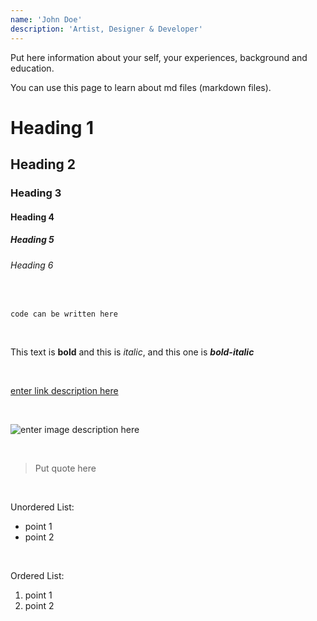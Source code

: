 ```yaml
---
name: 'John Doe'
description: 'Artist, Designer & Developer'
---
```


Put here information about your self, your experiences, background and education.

You can use this page to learn about md files (markdown files).


# Heading 1
## Heading 2
### Heading 3
#### Heading 4
##### Heading 5
###### Heading 6

&nbsp;

```
code can be written here
```

&nbsp;

This text is **bold** and this is *italic*, and this one is ***bold-italic***

&nbsp;

[enter link description here](Put-URL-Here)

&nbsp;

![enter image description here](Put-URL-Here)

&nbsp;

> Put quote here

&nbsp;

Unordered List:
- point 1
- point 2

&nbsp;

Ordered List:
1. point 1
2. point 2

